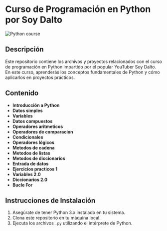 # Curso de Programación en Python por Soy Dalto

![Python course](https://i.ytimg.com/vi/nKPbfIU442g/maxresdefault.jpg)

## Descripción

Este repositorio contiene los archivos y proyectos relacionados con el curso de programación en Python impartido por el popular YouTuber Soy Dalto. En este curso, aprenderás los conceptos fundamentales de Python y cómo aplicarlos en proyectos prácticos.

## Contenido

- **Introducción a Python**
- **Datos simples**
- **Variables**
- **Datos compuestos**
- **Operadores aritmeticos**
- **Operadores de comparacion**
- **Condicionales**
- **Operadores lógicos**
- **Metodos de cadena**
- **Metodos de listas**
- **Metodos de diccionarios**
- **Entrada de datos**
- **Ejercicios practicos 1**
- **Variables 2.0**
- **Diccionarios 2.0**
- **Bucle For**

## Instrucciones de Instalación

1. Asegúrate de tener Python 3.x instalado en tu sistema.
2. Clona este repositorio en tu máquina local.
3. Ejecuta los archivos `.py` utilizando el intérprete de Python.
